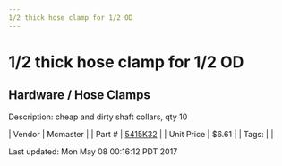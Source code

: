 ```yaml
---
1/2 thick hose clamp for 1/2 OD
---
```

# 1/2 thick hose clamp for 1/2 OD
## Hardware / Hose Clamps
Description: 	cheap and dirty shaft collars, qty 10 

| Vendor | Mcmaster | 
| Part # | [5415K32](https://www.mcmaster.com/#5415K32) | 
| Unit Price | $6.61 | 
| Tags: |  | 

Last updated: Mon May 08 00:16:12 PDT 2017